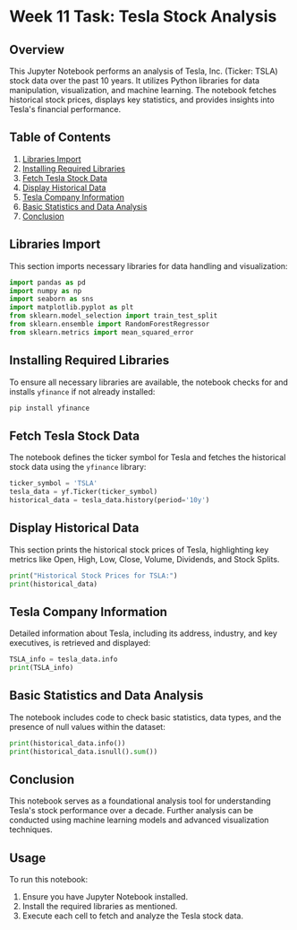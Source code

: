 # Week 11 Task: Tesla Stock Analysis

## Overview
This Jupyter Notebook performs an analysis of Tesla, Inc. (Ticker: TSLA) stock data over the past 10 years. It utilizes Python libraries for data manipulation, visualization, and machine learning. The notebook fetches historical stock prices, displays key statistics, and provides insights into Tesla's financial performance.

## Table of Contents
1. [Libraries Import](#libraries-import)
2. [Installing Required Libraries](#installing-required-libraries)
3. [Fetch Tesla Stock Data](#fetch-tesla-stock-data)
4. [Display Historical Data](#display-historical-data)
5. [Tesla Company Information](#tesla-company-information)
6. [Basic Statistics and Data Analysis](#basic-statistics-and-data-analysis)
7. [Conclusion](#conclusion)

## Libraries Import
This section imports necessary libraries for data handling and visualization:
```python
import pandas as pd
import numpy as np
import seaborn as sns
import matplotlib.pyplot as plt
from sklearn.model_selection import train_test_split
from sklearn.ensemble import RandomForestRegressor
from sklearn.metrics import mean_squared_error
```

## Installing Required Libraries
To ensure all necessary libraries are available, the notebook checks for and installs `yfinance` if not already installed:
```bash
pip install yfinance
```

## Fetch Tesla Stock Data
The notebook defines the ticker symbol for Tesla and fetches the historical stock data using the `yfinance` library:
```python
ticker_symbol = 'TSLA'
tesla_data = yf.Ticker(ticker_symbol)
historical_data = tesla_data.history(period='10y')
```

## Display Historical Data
This section prints the historical stock prices of Tesla, highlighting key metrics like Open, High, Low, Close, Volume, Dividends, and Stock Splits.
```python
print("Historical Stock Prices for TSLA:")
print(historical_data)
```

## Tesla Company Information
Detailed information about Tesla, including its address, industry, and key executives, is retrieved and displayed:
```python
TSLA_info = tesla_data.info
print(TSLA_info)
```

## Basic Statistics and Data Analysis
The notebook includes code to check basic statistics, data types, and the presence of null values within the dataset:
```python
print(historical_data.info())
print(historical_data.isnull().sum())
```

## Conclusion
This notebook serves as a foundational analysis tool for understanding Tesla's stock performance over a decade. Further analysis can be conducted using machine learning models and advanced visualization techniques.

## Usage
To run this notebook:
1. Ensure you have Jupyter Notebook installed.
2. Install the required libraries as mentioned.
3. Execute each cell to fetch and analyze the Tesla stock data.

